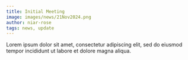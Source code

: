 ```yaml
---
title: Initial Meeting
image: images/news/21Nov2024.png
author: niar-rose
tags: news, update
---
```

Lorem ipsum dolor sit amet, consectetur adipiscing elit, sed do eiusmod tempor incididunt ut labore et dolore magna aliqua.
